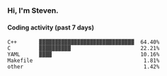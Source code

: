 ### Hi, I'm Steven.

#### Coding activity (past 7 days)
```
C++       ▓▓▓▓▓▓▓▓▓▓▓▓▓▓▓▓▓▓▓▓▓▓▓▓▓▓▓▓▓▓  64.40%
C         ▓▓▓▓▓▓▓▓▓▓                      22.21%
YAML      ▓▓▓▓                            10.16%
Makefile                                   1.81%
other                                      1.42%
```
